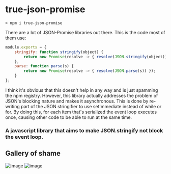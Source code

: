 # true-json-promise
`> npm i true-json-promise`

There are a lot of JSON-Promise libraries out there. This is the code most of them use:
```js
module.exports = {
    stringify: function stringify(object) {
        return new Promise(resolve -> { resolve(JSON.stringify(object)) });
    },
    parse: function parse(s) {
        return new Promise(resolve -> { resolve(JSON.parse(s)) });
    }
};
```

I think it's obvious that this doesn't help in any way and is just spamming the npm registry.
However, this library actually addresses the problem of JSON's blocking nature and makes it asynchronous.
This is done by re-writing part of the JSON stringifier to use setImmediate instead of while or for. 
By doing this, for each item that's serialized the event loop executes once, causing other code to be able
to run at the same time.

### A javascript library that aims to make JSON.stringify not block the event loop.


## Gallery of shame
![image](https://user-images.githubusercontent.com/48156391/168308154-0733d608-be0a-4781-a0e8-d71a528a8562.png)
![image](https://user-images.githubusercontent.com/48156391/168308337-6a4c6524-4333-431f-93ff-4c5649e6878a.png)
